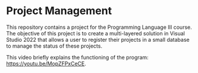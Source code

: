 # Project Management

This repository contains a project for the Programming Language III course. The objective of this project is to create a multi-layered solution in Visual Studio 2022 that allows a user to register their projects in a small database to manage the status of these projects.

This video briefly explains the functioning of the program: https://youtu.be/MopZFPxCeCE.
